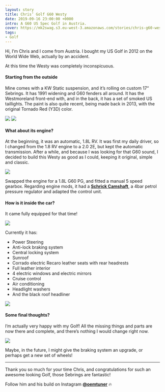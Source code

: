 ```yaml
---
layout: story
title: Chris’ Golf G60 Westy
date: 2019-09-16 23:00:00 +0000
intro: A G60 US Spec Golf in Austria.
cover: https://mk2swag.s3.eu-west-3.amazonaws.com/stories/chris-g60-westy-cover.jpg
tags:
- Golf
---
```

Hi, I’m Chris and I come from Austria. I bought my US Golf in 2012 on the World Wide Web, actually by an accident.

At this time the Westy was completely inconspicuous.

#### Starting from the outside

Mine comes with a KW Static suspension, and it’s rolling on custom 17“ Sebrings. It has 1991 widening and G60 fenders all around. It has the Westmoreland front-end with, and in the back, it has a set of smoked US taillights. The paint is also quite recent, being made back in 2013, with the original Tornado Red (Y3D) color.

![](https://mk2swag.s3.eu-west-3.amazonaws.com/stories/chris-g60-westy-outside-1.jpg)
![](https://mk2swag.s3.eu-west-3.amazonaws.com/stories/chris-g60-westy-outside-2.jpg)


#### What about its engine?

At the beginning, it was an automatic, 1.8L RV. It was first my daily driver, so I changed from the 1.8 RV engine to a 2.0 2E, but kept the automatic transmission. After a while, and because I was looking for that G60 sound, I decided to build this Westy as good as I could, keeping it original, simple and classic.

![](https://mk2swag.s3.eu-west-3.amazonaws.com/stories/chris-g60-westy-engine-1.jpg)

Swapped the engine for a 1.8L G60 PG, and fitted a manual 5 speed gearbox. Regarding engine mods, it had a [**Schrick Camshaft**](http://www.schrick.com/index.php), a 4bar petrol pressure regulator and adapted the control unit.


#### How is it inside the car?
It came fully equipped for that time!

![](https://mk2swag.s3.eu-west-3.amazonaws.com/stories/chris-g60-westy-inside-1.jpg)

Currently it has:

* Power Steering
* Anti-lock braking system
* Central locking system
* Sunroof
* Corrado electric Recaro leather seats with rear headrests
* Full leather interior
* 4 electric windows and electric mirrors
* Cruise control
* Air conditioning
* Headlight washers
* And the black roof headliner

![](https://mk2swag.s3.eu-west-3.amazonaws.com/stories/chris-g60-westy-inside-2.jpg)

#### Some final thoughts?
I’m actually very happy with my Golf! All the missing things and parts are now there and complete, and there’s nothing I would change right now.

![](https://mk2swag.s3.eu-west-3.amazonaws.com/stories/chris-g60-westy-conclusion.jpg)

Maybe, in the future, I might give the braking system an upgrade, or perhaps get a new set of wheels!

***

Thank you so much for your time Chris, and congratulations for such an awesome looking Golf, those Sebrings are fantastic!

Follow him and his build on Instagram [**@oemtuner**](https://www.instagram.com/oemtuner/) 🔥